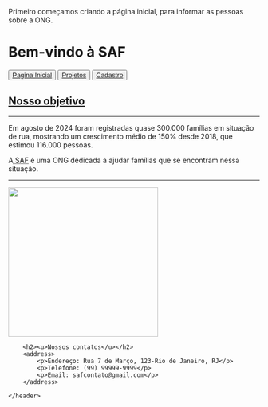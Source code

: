 Primeiro começamos criando a página inicial, para informar as pessoas sobre a ONG.

<!--Começando com a estrutura básica em HTML-->
<!DOCTYPE html>
<html lang="pt-br">
<head>
    <meta charset="UTF-8">
    <meta http-equiv="X-UA-Compatible" content="IE-edge">
    <meta name="viewport" content="width=device-width, initial-scale=1.0">
    <title>SAF</title>
</head>
<body>
    <hearder>
        <h1>Bem-vindo à SAF</h1>
        <button><a href="index.html">Pagina Inicial</a></button>   <button><a href="projetos.html">Projetos</a></button>   <button><a href="cadastro.html">Cadastro</a></button>
        <h2><u>Nosso objetivo</u></h2>
        <hr>
        <p>Em agosto de 2024 foram registradas quase 300.000 famílias em situação de rua, mostrando um crescimento médio de 150% desde 2018, que estimou 116.000 pessoas.</p>
        <p>A<abbr title="Suporte de Apoio as Famílias"> SAF</abbr> é uma ONG dedicada a ajudar famílias que se encontram nessa situação.</p>
        <hr>
        <img src="pexels-pavel-danilyuk-6340686.jpg" width="300">
        
        <h2><u>Nossos contatos</u></h2>
        <address>
            <p>Endereço: Rua 7 de Março, 123-Rio de Janeiro, RJ</p>
            <p>Telefone: (99) 99999-9999</p>
            <p>Email: safcontato@gmail.com</p>
        </address>

    </header>
</body>
</html>
